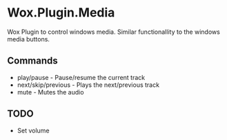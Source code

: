 # Wox.Plugin.Media

Wox Plugin to control windows media. Similar functionallity to the windows media buttons.

## Commands
 * play/pause - Pause/resume the current track
 * next/skip/previous - Plays the next/previous track
 * mute - Mutes the audio
 
## TODO
* Set volume
